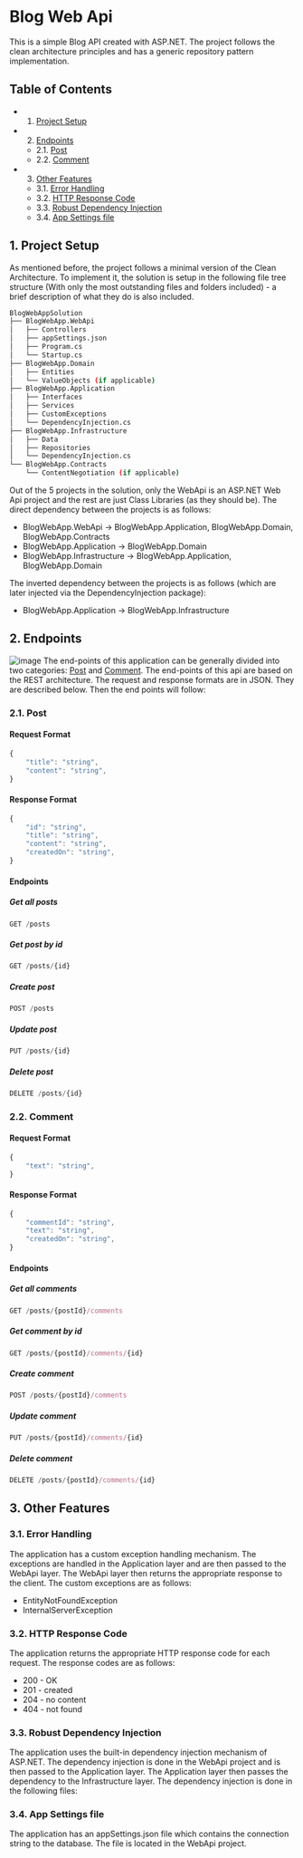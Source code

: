 # Blog Web Api
This is a simple Blog API created with ASP.NET. The project follows the clean architecture principles and has a generic repository pattern implementation.

## Table of Contents
- 1. [Project Setup](#project-setup)
- 2. [Endpoints](#endpoints)
    - 2.1. [Post](#1-post)
    - 2.2. [Comment](#2-comment)
- 3. [Other Features](#other-features)
    - 3.1. [Error Handling](#1-error-handling)
    - 3.2. [HTTP Response Code](#2-http-response-code)
    - 3.3. [Robust Dependency Injection](#3-robust-dependency-injection)
    - 3.4. [App Settings file](#4-app-settings-file)


## 1. Project Setup
As mentioned before, the project follows a minimal version of the Clean Architecture. To implement it, the solution is setup in the following file tree structure (With only the most outstanding files and folders included) - a brief description of what they do is also included.

```bash
BlogWebAppSolution
├── BlogWebApp.WebApi
│   ├── Controllers
│   ├── appSettings.json
│   ├── Program.cs
│   └── Startup.cs
├── BlogWebApp.Domain
│   ├── Entities
│   └── ValueObjects (if applicable)
├── BlogWebApp.Application
│   ├── Interfaces
│   ├── Services
│   ├── CustomExceptions
│   └── DependencyInjection.cs
├── BlogWebApp.Infrastructure
│   ├── Data
│   ├── Repositories
│   └── DependencyInjection.cs
└── BlogWebApp.Contracts
    └── ContentNegotiation (if applicable)
```

Out of the 5 projects in the solution, only the WebApi is an ASP.NET Web Api project and the rest are just Class Libraries (as they should be).
The direct dependency between the projects is as follows:
- BlogWebApp.WebApi -> BlogWebApp.Application, BlogWebApp.Domain, BlogWebApp.Contracts
- BlogWebApp.Application -> BlogWebApp.Domain
- BlogWebApp.Infrastructure -> BlogWebApp.Application, BlogWebApp.Domain

The inverted dependency between the projects is as follows (which are later injected via the DependencyInjection package):
- BlogWebApp.Application -> BlogWebApp.Infrastructure

## 2. Endpoints
![image](https://github.com/ffekirnew/a2sv-backend-engineering/assets/98191496/fb928263-2f7e-4c99-bc40-037200348008)
The end-points of this application can be generally divided into two categories: [Post](#1-post) and [Comment](#2-comment).
The end-points of this api are based on the REST architecture. The request and response formats are in JSON. They are described below. Then the end points will follow:
### 2.1. Post
#### Request Format
```js
{
    "title": "string",
    "content": "string",
}
```

#### Response Format
```js
{
    "id": "string",
    "title": "string",
    "content": "string",
    "createdOn": "string",
}
```
#### Endpoints
##### Get all posts
```js
GET /posts
```

##### Get post by id
```js
GET /posts/{id}
```

##### Create post
```js
POST /posts
```

##### Update post
```js
PUT /posts/{id}
```

##### Delete post
```js
DELETE /posts/{id}
```

### 2.2. Comment
#### Request Format
```js
{
    "text": "string",
}
```

#### Response Format
```js
{
    "commentId": "string",
    "text": "string",
    "createdOn": "string",
}
```

#### Endpoints
##### Get all comments
```js
GET /posts/{postId}/comments
```

##### Get comment by id
```js
GET /posts/{postId}/comments/{id}
```

##### Create comment
```js
POST /posts/{postId}/comments
```

##### Update comment
```js
PUT /posts/{postId}/comments/{id}
```

##### Delete comment
```js
DELETE /posts/{postId}/comments/{id}
```

## 3. Other Features
### 3.1. Error Handling
The application has a custom exception handling mechanism. The exceptions are handled in the Application layer and are then passed to the WebApi layer. The WebApi layer then returns the appropriate response to the client. The custom exceptions are as follows:
- EntityNotFoundException
- InternalServerException

### 3.2. HTTP Response Code
The application returns the appropriate HTTP response code for each request. The response codes are as follows:
- 200 - OK
- 201 - created
- 204 - no content
- 404 - not found

### 3.3. Robust Dependency Injection
The application uses the built-in dependency injection mechanism of ASP.NET. The dependency injection is done in the WebApi project and is then passed to the Application layer. The Application layer then passes the dependency to the Infrastructure layer. The dependency injection is done in the following files:

### 3.4. App Settings file
The application has an appSettings.json file which contains the connection string to the database. The file is located in the WebApi project.
